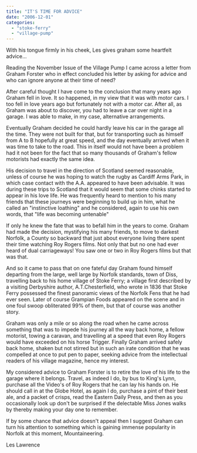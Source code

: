```yaml
---
title: "IT'S TIME FOR ADVICE"
date: "2006-12-01"
categories: 
  - "stoke-ferry"
  - "village-pump"
---
```


With his tongue firmly in his cheek, Les gives graham some heartfelt advice...

Reading the November Issue of the Village Pump I came across a letter from Graham Forster who in effect concluded his letter by asking for advice and who can ignore anyone at their time of need?

After careful thought I have come to the conclusion that many years ago Graham fell in love. It so happened, in my view that it was with motor cars. I too fell in love years ago but fortunately not with a motor car. After all, as Graham was about to discover, you had to leave a car over night in a garage. I was able to make, in my case, alternative arrangements.

Eventually Graham decided he could hardly leave his car in the garage all the time. They were not built for that, but for transporting such as himself from A to B hopefully at great speed, and the day eventually arrived when it was time to take to the road. This in itself would not have been a problem had it not been for the fact that so many thousands of Graham's fellow motorists had exactly the same idea.

His decision to travel in the direction of Scotland seemed reasonable, unless of course he was hoping to watch the rugby as Cardiff Arms Park, in which case contact with the A.A. appeared to have been advisable. It was during these trips to Scotland that it would seem that some chinks started to appear in his love life. He was frequently heard to mention to his many friends that these journeys were beginning to build up in him, what he called an "instinctive loathing" and he considered, again to use his own words, that "life was becoming untenable"

If only he knew the fate that was to befall him in the years to come. Graham had made the decision, mystifying his many friends, to move to darkest Norfolk, a County so backward that just about everyone living there spent their time watching Roy Rogers films. Not only that but no one had ever heard of dual carriageways! You saw one or two in Roy Rogers films but that was that.

And so it came to pass that on one fateful day Graham found himself departing from the large, well large by Norfolk standards, town of Diss, travelling back to his home village of Stoke Ferry; a village first described by a visiting Derbyshire author, A.T.Chesterfield, who wrote in 1836 that Stoke Ferry possessed the finest panoramic views of the Norfolk Fens that he had ever seen. Later of course Grampian Foods appeared on the scene and in one foul swoop obliterated 99% of them, but that of course was another story.

Graham was only a mile or so along the road when he came across something that was to impede his journey all the way back home, a fellow motorist, towing a caravan, and travelling at a speed that even Roy Rogers would have exceeded on his horse Trigger. Finally Graham arrived safely back home, shaken but not stirred but in such an irate condition that he was compelled at once to put pen to paper, seeking advice from the intellectual readers of his village magazine, hence my interest.

My considered advice to Graham Forster is to retire the love of his life to the garage where it belongs. Travel, as indeed I do, by bus to King's Lynn, purchase all the Video's of Roy Rogers that he can lay his hands on. He should call in at the Globe Hotel, as again I do, purchase a pint of their best ale, and a packet of crisps, read the Eastern Daily Press, and then as you occasionally look up don't be surprised if the delectable Miss Jones walks by thereby making your day one to remember.

If by some chance that advice doesn't appeal then I suggest Graham can turn his attention to something which is gaining immense popularity in Norfolk at this moment, Mountaineering.

Les Lawrence
